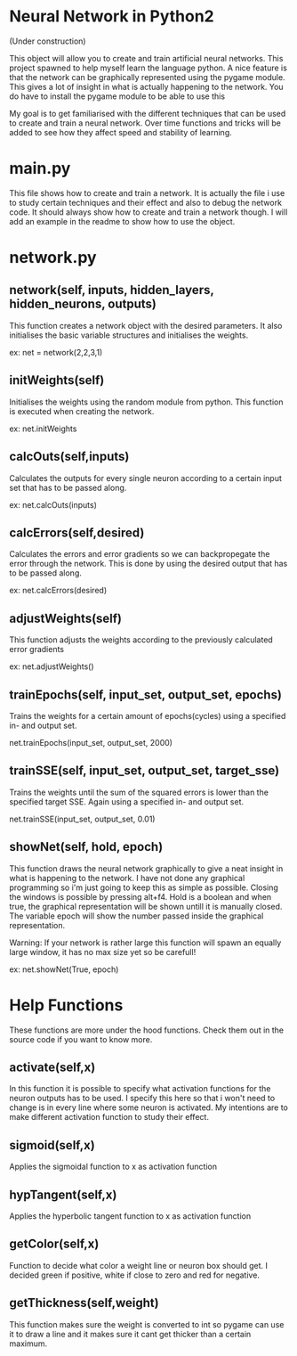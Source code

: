 Neural Network in Python2
=========================
(Under construction)

This object will allow you to create and train artificial neural networks. This project spawned to help myself learn the language python.
A nice feature is that the network can be graphically represented using the pygame module. This gives a lot of insight in what is actually happening to the network. You do have to install the pygame module to be able to use this

My goal is to get familiarised with the different techniques that can be used to create and train a neural network. 
Over time functions and tricks will be added to see how they affect speed and stability of learning.

main.py
=======
This file shows how to create and train a network.
It is actually the file i use to study certain techniques and their effect and also to debug the network code. It should always show how to create and train a network though.
I will add an example in the readme to show how to use the object.

network.py
==========

network(self, inputs, hidden_layers, hidden_neurons, outputs)
-------------------------------------------------------------
This function creates a network object with the desired parameters.
It also initialises the basic variable structures and initialises the weights.

ex: net = network(2,2,3,1)

initWeights(self)
-----------------
Initialises the weights using the random module from python. This function is executed when creating the network.

ex: net.initWeights

calcOuts(self,inputs)
---------------------
Calculates the outputs for every single neuron according to a certain input set that has to be passed along.

ex: net.calcOuts(inputs)

calcErrors(self,desired)
------------------------
Calculates the errors and error gradients so we can backpropegate the error through the network. This is done by using the desired output that has to be passed along.

ex: net.calcErrors(desired)

adjustWeights(self)
-------------------
This function adjusts the weights according to the previously calculated error gradients

ex: net.adjustWeights()

trainEpochs(self, input_set, output_set, epochs)
------------------------------------------------
Trains the weights for a certain amount of epochs(cycles) using a specified in- and output set.

net.trainEpochs(input_set, output_set, 2000)

trainSSE(self, input_set, output_set, target_sse)
-------------------------------------------------
Trains the weights until the sum of the squared errors is lower than the specified target SSE. Again using a specified in- and output set.

net.trainSSE(input_set, output_set, 0.01)

showNet(self, hold, epoch)
--------------------------
This function draws the neural network graphically to give a neat insight in what is happening to the network.
I have not done any graphical programming so i'm just going to keep this as simple as possible. 
Closing the windows is possible by pressing alt+f4.
Hold is a boolean and when true, the graphical representation will be shown untill it is manually closed.
The variable epoch will show the number passed inside the graphical representation.

Warning: If your network is rather large this function will spawn an equally large window, it has no max size yet so be carefull!

ex: net.showNet(True, epoch)

Help Functions
==============
These functions are more under the hood functions. Check them out in the source code if you want to know more.

activate(self,x)
----------------
In this function it is possible to specify what activation functions for the neuron outputs has to be used. I specify this here so that i won't need to change is in every line where some neuron is activated.
My intentions are to make different activation function to study their effect.

sigmoid(self,x)
---------------
Applies the sigmoidal function to x as activation function

hypTangent(self,x)
------------------
Applies the hyperbolic tangent function to x as activation function

getColor(self,x)
----------------
Function to decide what color a weight line or neuron box should get.
I decided green if positive, white if close to zero and red for negative.

getThickness(self,weight)
-------------------------
This function makes sure the weight is converted to int so pygame can use it to draw a line and it makes sure it cant get thicker than a certain maximum.